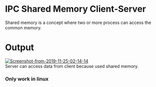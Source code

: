 # IPC Shared Memory Client-Server
Shared memory is a concept where two or more process can access the common memory.

# Output
<a href="https://ibb.co/g4zq1Q3"><img src="https://i.ibb.co/FHgZvcK/Screenshot-from-2019-11-25-02-14-14.png" alt="Screenshot-from-2019-11-25-02-14-14" border="0"></a><br>
Server can access data from client because used shared memory.
<br>
<h3>Only work in linux<h3>
